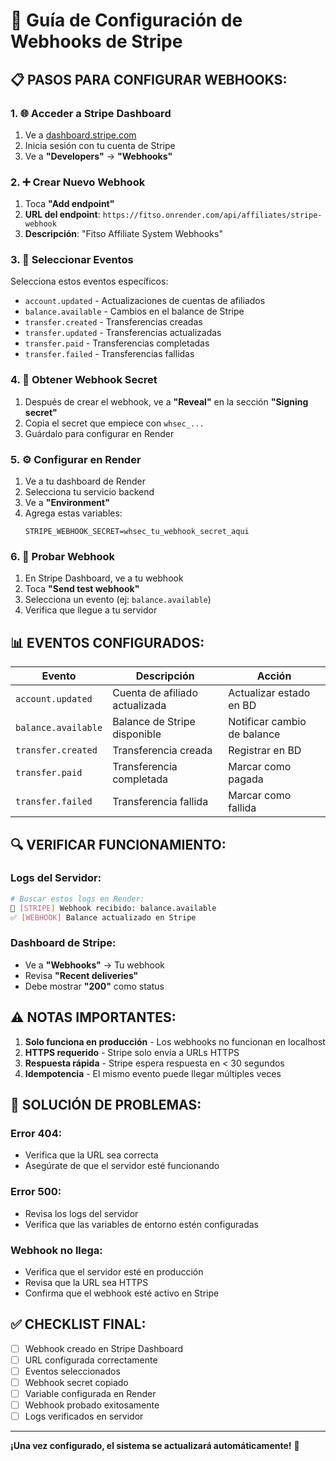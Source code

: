 # 🔗 Guía de Configuración de Webhooks de Stripe

## 📋 **PASOS PARA CONFIGURAR WEBHOOKS:**

### **1. 🌐 Acceder a Stripe Dashboard**
1. Ve a [dashboard.stripe.com](https://dashboard.stripe.com)
2. Inicia sesión con tu cuenta de Stripe
3. Ve a **"Developers"** → **"Webhooks"**

### **2. ➕ Crear Nuevo Webhook**
1. Toca **"Add endpoint"**
2. **URL del endpoint**: `https://fitso.onrender.com/api/affiliates/stripe-webhook`
3. **Descripción**: "Fitso Affiliate System Webhooks"

### **3. 🎯 Seleccionar Eventos**
Selecciona estos eventos específicos:
- `account.updated` - Actualizaciones de cuentas de afiliados
- `balance.available` - Cambios en el balance de Stripe
- `transfer.created` - Transferencias creadas
- `transfer.updated` - Transferencias actualizadas
- `transfer.paid` - Transferencias completadas
- `transfer.failed` - Transferencias fallidas

### **4. 🔑 Obtener Webhook Secret**
1. Después de crear el webhook, ve a **"Reveal"** en la sección **"Signing secret"**
2. Copia el secret que empiece con `whsec_...`
3. Guárdalo para configurar en Render

### **5. ⚙️ Configurar en Render**
1. Ve a tu dashboard de Render
2. Selecciona tu servicio backend
3. Ve a **"Environment"**
4. Agrega estas variables:
   ```
   STRIPE_WEBHOOK_SECRET=whsec_tu_webhook_secret_aqui
   ```

### **6. 🧪 Probar Webhook**
1. En Stripe Dashboard, ve a tu webhook
2. Toca **"Send test webhook"**
3. Selecciona un evento (ej: `balance.available`)
4. Verifica que llegue a tu servidor

## 📊 **EVENTOS CONFIGURADOS:**

| Evento | Descripción | Acción |
|--------|-------------|---------|
| `account.updated` | Cuenta de afiliado actualizada | Actualizar estado en BD |
| `balance.available` | Balance de Stripe disponible | Notificar cambio de balance |
| `transfer.created` | Transferencia creada | Registrar en BD |
| `transfer.paid` | Transferencia completada | Marcar como pagada |
| `transfer.failed` | Transferencia fallida | Marcar como fallida |

## 🔍 **VERIFICAR FUNCIONAMIENTO:**

### **Logs del Servidor:**
```bash
# Buscar estos logs en Render:
📨 [STRIPE] Webhook recibido: balance.available
✅ [WEBHOOK] Balance actualizado en Stripe
```

### **Dashboard de Stripe:**
- Ve a **"Webhooks"** → Tu webhook
- Revisa **"Recent deliveries"**
- Debe mostrar **"200"** como status

## ⚠️ **NOTAS IMPORTANTES:**

1. **Solo funciona en producción** - Los webhooks no funcionan en localhost
2. **HTTPS requerido** - Stripe solo envía a URLs HTTPS
3. **Respuesta rápida** - Stripe espera respuesta en < 30 segundos
4. **Idempotencia** - El mismo evento puede llegar múltiples veces

## 🚨 **SOLUCIÓN DE PROBLEMAS:**

### **Error 404:**
- Verifica que la URL sea correcta
- Asegúrate de que el servidor esté funcionando

### **Error 500:**
- Revisa los logs del servidor
- Verifica que las variables de entorno estén configuradas

### **Webhook no llega:**
- Verifica que el servidor esté en producción
- Revisa que la URL sea HTTPS
- Confirma que el webhook esté activo en Stripe

## ✅ **CHECKLIST FINAL:**

- [ ] Webhook creado en Stripe Dashboard
- [ ] URL configurada correctamente
- [ ] Eventos seleccionados
- [ ] Webhook secret copiado
- [ ] Variable configurada en Render
- [ ] Webhook probado exitosamente
- [ ] Logs verificados en servidor

---

**¡Una vez configurado, el sistema se actualizará automáticamente!** 🚀

